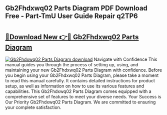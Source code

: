 ## Gb2Fhdxwq02 Parts Diagram PDF Download Free - Part-TmU User Guide Repair q2TP6

# <h2><a href="http://dfu814.blite.top/?on=Gb2Fhdxwq02+Parts+Diagram">🔗Download New 👉🔴 Gb2Fhdxwq02 Parts Diagram</a></h2>

[![Gb2Fhdxwq02 Parts Diagram download](https://i.imgur.com/lujVjoI.png)](http://dfu814.blite.top/?on=Gb2Fhdxwq02+Parts+Diagram)
Navigate with Confidence This manual guides you through the process of setting up, using, and maintaining your new Gb2Fhdxwq02 Parts Diagram with confidence. Before you begin using your Gb2Fhdxwq02 Parts Diagram, please take a moment to read this manual carefully. It contains detailed instructions for product setup, as well as information on how to use its various features and capabilities. This Gb2Fhdxwq02 Parts Diagram comes equipped with a comprehensive set of features to meet your diverse needs. Your Success is Our Priority Gb2Fhdxwq02 Parts Diagram. We are committed to ensuring your complete satisfaction.
